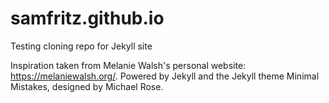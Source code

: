 # samfritz.github.io
Testing cloning repo for Jekyll site

Inspiration taken from Melanie Walsh's personal website: https://melaniewalsh.org/. Powered by Jekyll and the Jekyll theme Minimal Mistakes, designed by Michael Rose.
